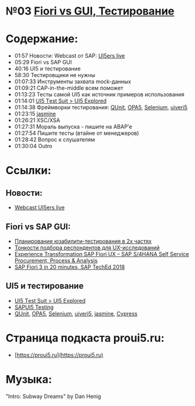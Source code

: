 # №03 [Fiori vs GUI, Тестирование]()

# Содержание:
 
- 01:57 Новости: Webcast oт SAP: [UI5ers live](https://www.youtube.com/watch?v=Hw6-ICD7CP0)
- 05:29 Fiori vs SAP GUI
- 40:16 UI5 и тестирование
- 58:30 Тестировщики не нужны
- 01:07:33 Инструменты захвата mock-данных
- 01:09:21 CAP-in-the-middle всем поможет 
- 01:13:23 Тесты самой UI5 как источник примеров использования
- 01:14:01 [UI5 Тest Suit > UI5 Explored](https://sapui5.hana.ondemand.com/sdk/test-resources/testsuite/testframe.html)
- 01:14:38 Фреймворки тестирования:
  [QUnit](https://sapui5.hana.ondemand.com/#/topic/09d145cd86ee4f8e9d08715f1b364c51),
  [OPA5](https://sapui5.hana.ondemand.com/#/topic/2696ab50faad458f9b4027ec2f9b884d),
  [Selenium](https://www.selenium.dev),
  [uiveri5](https://github.com/SAP/ui5-uiveri5)
- 01:23:15 [jasmine](https://jasmine.github.io)
- 01:26:21 XSC/XSA
- 01:27:31 Мораль выпуска - пишите на ABAP’е 
- 01:27:54 Пишите тесты (втайне от менеджеров)
- 01:28:42 Вопрос к слушателям
- 01:30:04 Outro

# Ссылки:

## Новости:
 - [Webcast UI5ers live](https://www.youtube.com/watch?v=Hw6-ICD7CP0)
 
## Fiori vs SAP GUI:
- [Планирование юзабилити-тестирования в 2х частях](https://habr.com/ru/company/mailru/blog/307556/)
- [Тонкости подбора респондентов для UX-исследований](https://habr.com/ru/company/mailru/blog/307556/)
- [Experience Transformation SAP Fiori UX – SAP S/4HANA Self Service Procurement, Process & Analysis](https://www.youtube.com/watch?v=1qb_JVmFqVU)
- [SAP Fiori 3 in 20 minutes, SAP TechEd 2018](https://www.youtube.com/watch?v=UGc6I79OgCI)
  
## UI5 и тестирование
 - [UI5 Тest Suit > UI5 Explored](https://sapui5.hana.ondemand.com/sdk/test-resources/testsuite/testframe.html)
 - [SAPUI5 Testing](https://sapui5.netweaver.ondemand.com/#/topic/7cdee404cac441888539ed7bfe076e57)
 - [QUnit](https://sapui5.hana.ondemand.com/#/topic/09d145cd86ee4f8e9d08715f1b364c51), [OPA5](https://sapui5.hana.ondemand.com/#/topic/2696ab50faad458f9b4027ec2f9b884d), [Selenium](https://www.selenium.dev), [uiveri5](https://github.com/SAP/ui5-uiveri5), [jasmine](https://jasmine.github.io), [Cypress](https://testdriven.io/blog/modern-frontend-testing-with-cypress/)

# Страница подкаста proui5.ru:
 - [https://proui5.ru](https://proui5.ru)

# Музыка:
 "Intro: Subway Dreams" by Dan Henig






